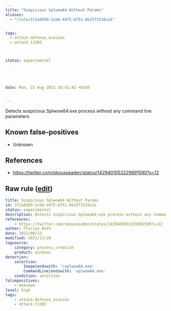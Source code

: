 ```yaml
---
title: "Suspicious Splwow64 Without Params"
aliases:
  - "/rule/1f1a8509-2cbb-44f5-8751-8e1571518ce2"


tags:
  - attack.defense_evasion
  - attack.t1202



status: experimental





date: Mon, 23 Aug 2021 10:41:42 +0200


---
```


Detects suspicious Splwow64.exe process without any command line parameters

<!--more-->


## Known false-positives

* Unknown



## References

* https://twitter.com/sbousseaden/status/1429401053229891590?s=12


## Raw rule ([edit](https://github.com/SigmaHQ/sigma/edit/master/rules/windows/process_creation/proc_creation_win_susp_splwow64.yml))
```yaml
title: Suspicious Splwow64 Without Params
id: 1f1a8509-2cbb-44f5-8751-8e1571518ce2
status: experimental
description: Detects suspicious Splwow64.exe process without any command line parameters
references:
    - https://twitter.com/sbousseaden/status/1429401053229891590?s=12
author: Florian Roth
date: 2021/08/23
modified: 2021/11/29
logsource:
    category: process_creation
    product: windows
detection:
    selection:
        Image|endswith: '\splwow64.exe'
        CommandLine|endswith: 'splwow64.exe'
    condition: selection
falsepositives:
    - Unknown
level: high
tags:
    - attack.defense_evasion 
    - attack.t1202 
```

